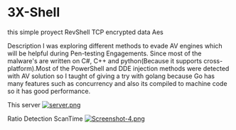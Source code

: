 # 3X-Shell
this simple proyect RevShell  TCP encrypted data Aes 

Description 
I was exploring different methods to evade AV engines which will be helpful during Pen-testing Engagements. Since most of the malware's are written on C#, C++ and python(Because it supports cross-platform).Most of the PowerShell and DDE injection methods were detected with AV solution so I taught of giving a try with golang because Go has many features such as concurrency and also its compiled to machine code so it has good performance.

This server 
[![server.png](https://i.postimg.cc/sxK1nRDq/server.png)](https://postimg.cc/GT8c2VDx)

Ratio Detection ScanTime
[![Screenshot-4.png](https://i.postimg.cc/9FbCqpr8/Screenshot-4.png)](https://postimg.cc/jLDGpy6P)
